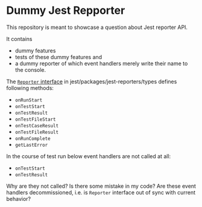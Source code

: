 # Dummy Jest Repporter

This repository is meant to showcase a question about Jest reporter API.

It contains
* dummy features
* tests of these dummy features and
* a dummy reporter of which event handlers merely write their name to the console.

The [`Reporter` interface](https://github.com/facebook/jest/blob/12a983b57fcd6e26a845bc2b9fa0fd217b95e7aa/packages/jest-reporters/src/types.ts#L59) in jest/packages/jest-reporters/types defines following methods:
* `onRunStart`
* `onTestStart`
* `onTestResult`
* `onTestFileStart`
* `onTestCaseResult`
* `onTestFileResult`
* `onRunComplete`
* `getLastError`

In the course of test run below event handlers are not called at all:
- `onTestStart`
- `onTestResult`

Why are they not called?
Is there some mistake in my code?
Are these event handlers decommissioned, i.e. is `Reporter` interface out of sync with current behavior?
